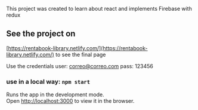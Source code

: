 This project was created to learn about react and implements Firebase with redux

## See the project on
[https://rentabook-library.netlify.com/](https://rentabook-library.netlify.com/) to see the final page

Use the credentials
user: correo@correo.com
pass: 123456

### use in a local way: `npm start`

Runs the app in the development mode.<br />
Open [http://localhost:3000](http://localhost:3000) to view it in the browser.

